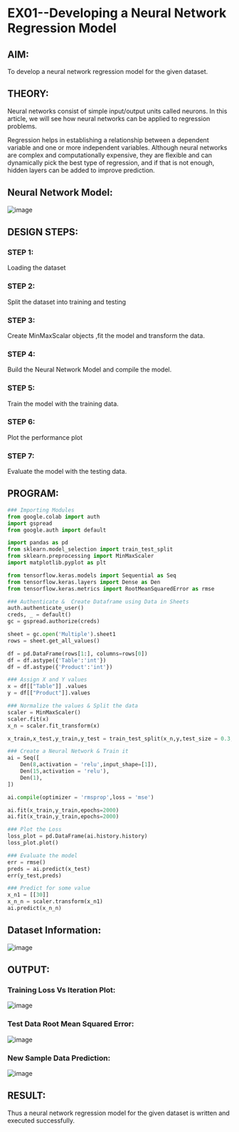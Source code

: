 # EX01--Developing a Neural Network Regression Model

## AIM:

To develop a neural network regression model for the given dataset.

## THEORY:

Neural networks consist of simple input/output units called neurons. In this article, we will see how neural networks can be applied to regression problems.

Regression helps in establishing a relationship between a dependent variable and one or more independent variables. Although neural networks are complex and computationally expensive, they are flexible and can dynamically pick the best type of regression, and if that is not enough, hidden layers can be added to improve prediction.

## Neural Network Model:
![image](https://user-images.githubusercontent.com/94164665/225720954-d6f42f19-4ece-424a-9620-8298feb68723.png)

## DESIGN STEPS:

### STEP 1:

Loading the dataset

### STEP 2:

Split the dataset into training and testing

### STEP 3:

Create MinMaxScalar objects ,fit the model and transform the data.

### STEP 4:

Build the Neural Network Model and compile the model.

### STEP 5:

Train the model with the training data.

### STEP 6:

Plot the performance plot

### STEP 7:

Evaluate the model with the testing data.

## PROGRAM:

```python
### Importing Modules
from google.colab import auth
import gspread
from google.auth import default

import pandas as pd
from sklearn.model_selection import train_test_split
from sklearn.preprocessing import MinMaxScaler
import matplotlib.pyplot as plt

from tensorflow.keras.models import Sequential as Seq
from tensorflow.keras.layers import Dense as Den
from tensorflow.keras.metrics import RootMeanSquaredError as rmse

### Authenticate &  Create Dataframe using Data in Sheets
auth.authenticate_user()
creds, _ = default()
gc = gspread.authorize(creds)

sheet = gc.open('Multiple').sheet1 
rows = sheet.get_all_values()

df = pd.DataFrame(rows[1:], columns=rows[0])
df = df.astype({'Table':'int'})
df = df.astype({'Product':'int'})

### Assign X and Y values
x = df[["Table"]] .values
y = df[["Product"]].values

### Normalize the values & Split the data
scaler = MinMaxScaler()
scaler.fit(x)
x_n = scaler.fit_transform(x)

x_train,x_test,y_train,y_test = train_test_split(x_n,y,test_size = 0.3,random_state = 3)

### Create a Neural Network & Train it
ai = Seq([
    Den(8,activation = 'relu',input_shape=[1]),
    Den(15,activation = 'relu'),
    Den(1),
])

ai.compile(optimizer = 'rmsprop',loss = 'mse')

ai.fit(x_train,y_train,epochs=2000)
ai.fit(x_train,y_train,epochs=2000)

### Plot the Loss
loss_plot = pd.DataFrame(ai.history.history)
loss_plot.plot()

### Evaluate the model
err = rmse()
preds = ai.predict(x_test)
err(y_test,preds)

### Predict for some value
x_n1 = [[30]]
x_n_n = scaler.transform(x_n1)
ai.predict(x_n_n)
```
## Dataset Information:

![image](https://user-images.githubusercontent.com/94164665/225721133-2290050d-1d38-4203-ba1f-9413fd76432f.png)

## OUTPUT:
### Training Loss Vs Iteration Plot:
![image](https://github.com/NITHISH74/basic-nn-model/assets/94164665/a70836d1-8a66-4a19-a116-a5ce03042900)

### Test Data Root Mean Squared Error:

![image](https://user-images.githubusercontent.com/94164665/225721353-bbe5c669-c8ff-41f0-87e3-244358487de0.png)

### New Sample Data Prediction:
![image](https://user-images.githubusercontent.com/94164665/225721414-db9aa0a1-64f6-4d21-a1d1-9872c9af2256.png)


## RESULT:
Thus a neural network regression model for the given dataset is written and executed successfully.


